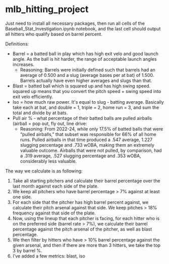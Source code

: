 # mlb_hitting_project

Just need to install all necessary packages, then run all cells of the Baseball_Stat_Investigation.ipynb notebook, and the last cell should output all hitters who qualify based on barrel percent.

Definitions:
- Barrel = a batted ball in play which has high exit velo and good launch angle. As the ball is hit harder, the range of acceptable launch angles increases.
  - Reasoning: Barrels were initially defined such that barrels had an average of 0.500 and a slug (average bases per at bat) of 1.500. Barrels actually have even higher averages and slugs than that. 
- Blast = batted ball which is squared up and has high swing speed. squared up means that you convert the pitch speed + swing speed into exit velo efficiently.
- Iso = how much raw power. It's equal to slug - batting average. Basically take each at bat, and double = 1, triple = 2, home run = 3, and sum the total and divide by at bats.
- Pull air % - what percentage of their batted balls are pulled airballs (airball = pop out, fly out, line drive:
  - Reasoning: From 2022-24, while only 17.5% of batted balls that were “pulled airballs,” that subset was responsible for 66% of all home runs. Pulled airballs in that time produced a .547 average, 1.227 slugging percentage and .733 wOBA, making them an extremely valuable outcome. Airballs that were not pulled, by comparison, had a .319 average, .527 slugging percentage and .353 wOBA, considerably less valuable.

The way we calculate is as following:
1. Take all starting pitchers and calculate their barrel percentage over the last month against each side of the plate.
2. We keep all pitchers who have barrel percentage > 7% against at least one side.
3. For each side that the pitcher has high barrel percent against, we calculate their pitch arsenal against that side. We keep pitches > 18% frequency against that side of the plate.
4. Now, using the lineup that each pitcher is facing, for each hitter who is on the preferred side (barrel rate > 7%), we calculate their barrel percentage against the pitch arsenal of the pitcher, as well as blast percentage.
5. We then filter by hitters who have > 10% barrel percentage against the given arsenal, and then if there are more than 3 hitters, we take the top 3 by barrel %.
6. I've added a few metrics: blast, iso
